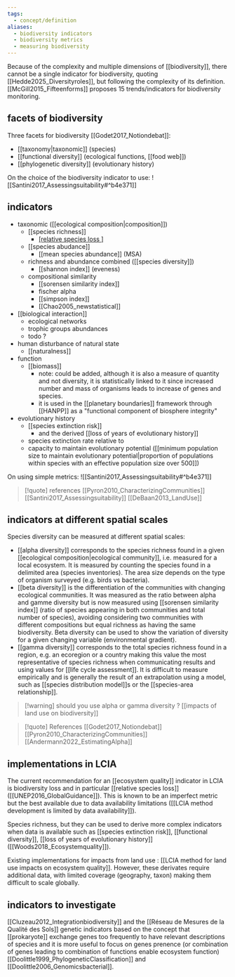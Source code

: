 ```yaml
---
tags:
  - concept/definition
aliases:
  - biodiversity indicators
  - biodiversity metrics
  - measuring biodiversity
---
```

Because of the complexity and multiple dimensions of [[biodiversity]], there cannot be a single indicator for biodiversity, quoting [[Hedde2025_Diversityroles]], but following the complexity of its definition.
[[McGill2015_Fifteenforms]]  proposes 15 trends/indicators for biodiversity monitoring.
## facets of biodiversity
Three facets for biodiversity [[Godet2017_Notiondebat]]:
- [[taxonomy|taxonomic]] (species)
- [[functional diversity]] (ecological functions, [[food web]])
- [[phylogenetic diversity]] (evolutionary history)

On the choice of the biodiversity indicator to use: ![[Santini2017_Assessingsuitability#^b4e371]]
## indicators
- taxonomic ([[ecological composition|composition]]) 
	- [[species richness]]
		- [[relative species loss ]](PDF)
	- [[species abudance]]
		- [[mean species abundance]] (MSA)
	- richness and abundance combined ([[species diversity]])
		- [[shannon index]] (eveness)
	- compositional similarity
		- [[sorensen similarity index]]
		- fischer alpha
		- [[simpson index]]
		- [[Chao2005_newstatistical]]
- [[biological interaction]]
	- ecological networks
	- trophic groups abundances
	- todo ?
- human disturbance of natural state
	- [[naturalness]]
- function
	- [[biomass]]
		- note: could be added, although it is also a measure of quantity and not diversity, it is statistically linked to it since increased number and mass of organisms leads to increase of genes and species.
		- it is used in the [[planetary boundaries]] framework through [[HANPP]] as a "functional component of biosphere integrity"
- evolutionary history
	- [[species extinction risk]]
		- and the derived [[loss of years of evolutionary history]]
	- species extinction rate relative to 
	- capacity to maintain evolutionary potential ([[minimum population size to maintain evolutionary potential|proportion of populations within species with an effective population size over 500]])

On using simple metrics:
![[Santini2017_Assessingsuitability#^b4e371]]

>[!quote] references
[[Pyron2010_CharacterizingCommunities]]
[[Santini2017_Assessingsuitability]]
[[DeBaan2013_LandUse]]
## indicators at different spatial scales
Species diversity can be measured at different spatial scales:
- [[alpha diversity]] corresponds to the species richness found in a given [[ecological composition|ecological community]], i.e. measured for a local ecosystem. It is measured by counting the species found in a delimited area (species inventories). The area size depends on the type of organism surveyed (e.g. birds vs bacteria).
- [[beta diversity]] is the differentiation of the communities with changing ecological communities. It was measured as the ratio between alpha and gamme diversity but is now measured using [[sorensen similarity index]] (ratio of species appearing in both communities and total number of species), avoiding considering two communities with different compositions but equal richness as having the same biodiversity. Beta diversity can be used to show the variation of diversity for a given changing variable (environmental gradient).
- [[gamma diversity]] corresponds to the total species richness found in a region, e.g. an ecoregion or a country making this value the most representative of species richness when communicating results and using values for [[life cycle assessment]]. It is difficult to measure empirically and is generally the result of an extrapolation using a model, such as [[species distribution model]]s or the [[species-area relationship]].

>[!warning] should you use alpha or gamma diversity ?
>[[impacts of land use on biodiversity]]

>[!quote] References
[[Godet2017_Notiondebat]]
[[Pyron2010_CharacterizingCommunities]]
[[Andermann2022_EstimatingAlpha]]
## implementations in LCIA
The current recommendation for an [[ecosystem quality]] indicator in LCIA is biodiversity loss and in particular [[relative species loss]] ([[UNEP2016_GlobalGuidance]]). This is known to be an imperfect metric but the best available due to data availability limitations ([[LCIA method development is limited by data availability]]).

Species richness, but they can be used to derive more complex indicators when data is available such as [[species extinction risk]], [[functional diversity]], [[loss of years of evolutionary history]] ([[Woods2018_Ecosystemquality]]).

Existing implementations for impacts from land use : [[LCIA method for land use impacts on ecosystem quality]].
However, these derivates require additional data, with limited coverage (geography, taxon) making them difficult to scale globally.
## indicators to investigate
[[Cluzeau2012_Integrationbiodiversity]] and the [[Réseau de Mesures de la Qualité des Sols]]
genetic indicators based on the concept that [[prokaryote]] exchange genes too frequently to have relevant descriptions of species and it is more useful to focus on genes prenence (or combination of genes leading to combination of functions enable ecosystem function) [[Doolittle1999_PhylogeneticClassification]] and [[Doolittle2006_Genomicsbacterial]].